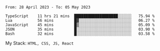 <!--START_SECTION:waka-->

```text
From: 28 April 2023 - To: 05 May 2023

TypeScript    11 hrs 21 mins  ███████████████████░░░░░░   75.94 %
Lua           56 mins         █▓░░░░░░░░░░░░░░░░░░░░░░░   06.27 %
JavaScript    45 mins         █▒░░░░░░░░░░░░░░░░░░░░░░░   05.09 %
JSON          35 mins         █░░░░░░░░░░░░░░░░░░░░░░░░   03.90 %
Bash          32 mins         █░░░░░░░░░░░░░░░░░░░░░░░░   03.58 %
```

<!--END_SECTION:waka-->
My Stack: `HTML, CSS, JS, React`
